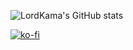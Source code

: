 
![LordKama's GitHub stats](https://github-readme-stats.vercel.app/api?username=LordKamaYT&show_icons=true&theme=merko)





[![ko-fi](https://ko-fi.com/img/githubbutton_sm.svg)](https://ko-fi.com/Y8Y1HWQ2R)
